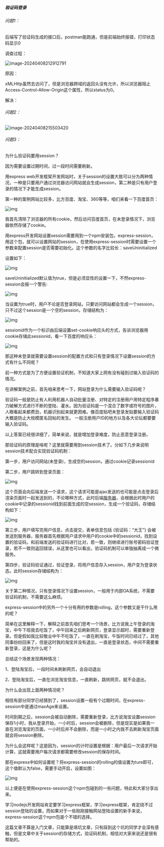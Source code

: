 ##### 验证码登录

###### 问题1：

后端写了验证码生成的接口后，postman能跑通，但是前端始终报错，打印状态码显示0

调查过程：

![image-20240408212912791](C:\Users\liqian\AppData\Roaming\Typora\typora-user-images\image-20240408212912791.png)

原因：

xMLHttp虽然去访问了，但是浏览器跨域的返回头没有允许，所以浏览器阻止Access-Control-Allow-Origin这个属性，所以status为0。

解决：

###### 问题2：

![image-20240408215503420](C:\Users\liqian\AppData\Roaming\Typora\typora-user-images\image-20240408215503420.png)

###### 问题3：

为什么验证码要用session？

因为需要设置过期时间，过一段时间需要刷新。

用express web开发框架开发网站时，关于session的设置大致可以分为两种情况，一种是只要用户通过浏览器访问网站就会生成session，第二种是只有用户登录的情况下才能生成session。

第一种的案例网站比较多，比方百度、淘宝、360等等，咱们来看一下百度首页：

![img](https://ask.qcloudimg.com/http-save/yehe-5837318/mboyfni9oy.jpeg)

我首先清除了浏览器的所有cookie，然后访问百度首页，在未登录情况下，浏览器依然存储了cookie。

用express开发网站设置session需要用到一个npm安装包，express-session，用这个包，就可以设置网站的session，在使用express-session时需要设置一个参数来配置session是否需要初始化。这个参数的名字比较长：saveUninitialized

设置如下：

![img](https://ask.qcloudimg.com/http-save/yehe-5837318/coonr6ug80.png)

saveUninitialized默认值为true，但是必须显性的设置一下，不然express-session会报一个警告:

![img](https://ask.qcloudimg.com/http-save/yehe-5837318/y0zhky8wa.png)

当设置为true时，用户不论是否登录网站，只要访问网站都会生成一个session，只不过这个session是一个空的session，存储结构为：

![img](https://ask.qcloudimg.com/http-save/yehe-5837318/rxl2qf2rnh.png)

sessionid作为一个标识由后端设置set-cookie响应头的方式，告诉浏览器用cookie存储此sessionid，看一下百度的响应头：

![img](https://ask.qcloudimg.com/http-save/yehe-5837318/whvzdp6ehp.png)

那这种未登录就需要设置session的配置方式和只有登录情况下设置session的方式有什么不同呢？

前一种方式是为了方便设置验证机制，不知道大家上网有没有碰到过输入验证码的情况。

在讲解案例之前，首先咱来思考一下，网站登录为什么需要输入验证码呢？  

验证码一般是防止有人利用机器人自动批量注册、对特定的注册用户用特定程序暴力破解方式进行不断的登陆、灌水。因为验证码是一个混合了数字或符号的图片，人眼看起来都费劲，机器识别起来就更困难。像百度贴吧未登录发贴要输入验证码大概是防止大规模匿名回帖的发生。 一般注册用户ID的地方以及各大论坛都要要输入验证码。

以上答案已经很详细了，简单来说，就是增加登录难度，防止恶意登录注册。

那验证码的原理是啥呢？这里就需要用到session技术了。分如下几步来说明session技术配合实现验证码机制：

第一步，用户访问网站(未登录)，生成空的session，通过cookie记录sessionid

第二步，用户跳转到登录页面：

![img](https://ask.qcloudimg.com/http-save/yehe-5837318/2baafrz3or.png)

这个页面会向后端发送一个请求，这个请求可能是ajax发送的也可能是点击登录后渲染页面时一起发送到的，不论哪种方式，此时后端[服务器](https://cloud.tencent.com/act/pro/promotion-cvm?from_column=20065&from=20065)，会根据此时用户的cookie中记录的sessionid找到前面生成的空session，生成一个验证码，存储结构如下：

![img](https://ask.qcloudimg.com/http-save/yehe-5837318/rnmh44tkfg.png)

第三步，用户填写完用户信息，点击提交，表单信息包括 {验证码：“大王”} 会被发送到服务器，服务器首先根据用户请求中用户的cookie中的sessionid，找到设置的验证码，和前端发送的验证码进行比对，若一致，则继续进行账号密码验证登录，若不一致则返回错误，从这里也可以看出，验证码机制可以单独抽离成一个微服务。

第四步，验证码验证通过，验证登录，将用户信息存入session，用户变为登录状态。此时session存储结构为：

![img](https://ask.qcloudimg.com/http-save/yehe-5837318/ez0uyjts9z.png)

关于第二种情况，只有登录情况下设置session，一般用于内部OA系统，不需要验证码机制，不需要这么麻烦。

express-session中的另外一个十分有用的参数是rolling，这个参数又是干什么用的呢？

简单在这里解释一下，解释之前首先咱们思考一个场景，比方说我上午登录的淘宝，中午下班我去吃饭了，中午回来之后刷新网页，登录显示超时，需要重新登录。但是假如我比较敬业中午不吃饭了，一直在刷淘宝，午饭时间已经过了，其他同事纷纷回来了，但是这时我的淘宝并没有退出，一直是登录状态，中间不需要重新登录，这是为什么呢？

总结这个场景发现两种情况：

1、登陆淘宝后，一段时间未刷新网页，会自动退出

2、登陆淘宝后，一直在浏览淘宝信息，一直刷新，跳转网页，就不会退出。

为什么会出现上面两种情况呢？

相信有部分同学已经猜到了，session设置一般有个过期时间，在express-session中是通过maxAge来设置。

时间到期之后，session会被自动删除，需要重新登录，比方说淘宝设置session保存1小时，我从登录开始，一小时后，session会被删除，但是现实是如果我一直在浏览淘宝的页面，一小时后并不会删除，而是一小时之内我不去刷新淘宝页面就会将session删除。

为什么会这样呢？这是因为，session的计时设置是根据：用户最后一次请求开始计算，这就需要用户每次请求都需要修改session的保存时间。

那在express中如何设置呢？将express-session的rolling的值设置为ture即可，这个值默认为false，需要手动开启，设置如图：

![img](https://ask.qcloudimg.com/http-save/yehe-5837318/g2c7naprcv.png)

以上便是在使用express-session这个npm包碰到的一些问题，特此和大家分享出来。

学习nodejs开发网站肯定要学习express框架，学习express框架，肯定绕不过session登陆的设置，而如果对于一些刚刚接触网站登陆设置的新手来说，express-session这个npm包是个不错的选择。

这篇文章不算是入门文章，只能算是填坑文章，只有踩到这个坑的同学才会深有感触，但是文章中关于session的存储方式，验证码机制，相信对大家来说还是很有帮助的。